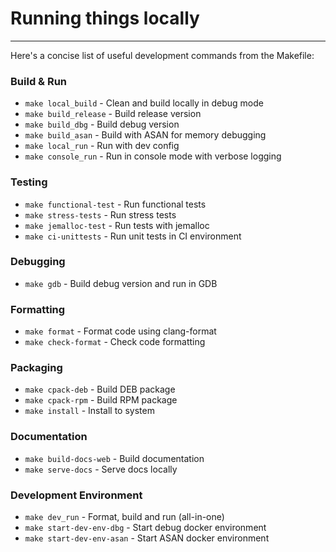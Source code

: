 # Running things locally

---

Here's a concise list of useful development commands from the Makefile:

### Build & Run
- `make local_build` - Clean and build locally in debug mode
- `make build_release` - Build release version
- `make build_dbg` - Build debug version
- `make build_asan` - Build with ASAN for memory debugging
- `make local_run` - Run with dev config
- `make console_run` - Run in console mode with verbose logging

### Testing
- `make functional-test` - Run functional tests
- `make stress-tests` - Run stress tests
- `make jemalloc-test` - Run tests with jemalloc
- `make ci-unittests` - Run unit tests in CI environment

### Debugging
- `make gdb` - Build debug version and run in GDB

### Formatting
- `make format` - Format code using clang-format
- `make check-format` - Check code formatting

### Packaging
- `make cpack-deb` - Build DEB package
- `make cpack-rpm` - Build RPM package
- `make install` - Install to system

### Documentation
- `make build-docs-web` - Build documentation
- `make serve-docs` - Serve docs locally

### Development Environment
- `make dev_run` - Format, build and run (all-in-one)
- `make start-dev-env-dbg` - Start debug docker environment
- `make start-dev-env-asan` - Start ASAN docker environment
